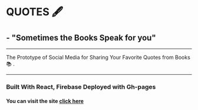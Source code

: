 # QUOTES 🖋 
## - "Sometimes the Books Speak for you"
---
The Prototype of Social Media 
for Sharing Your Favorite Quotes from Books 📚 .

---
### Built With React, Firebase Deployed with Gh-pages

  #### You can visit the site [click here](https://poianakim.github.io/quotes/#/)
